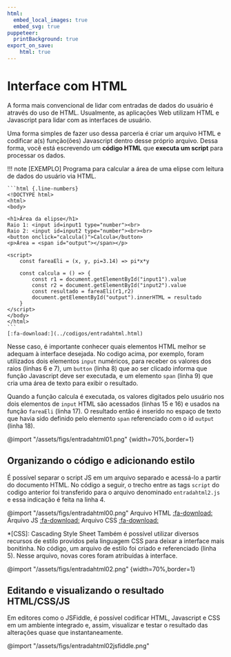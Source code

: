 ```yaml
---
html:
  embed_local_images: true
  embed_svg: true
puppeteer: 
  printBackground: true
export_on_save:
    html: true
---
```

<!-- 33 -->

# Interface com HTML

A forma mais convencional de lidar com entradas de dados do usuário é através do uso de HTML. Usualmente, as aplicações Web utilizam HTML e Javascript para lidar com as interfaces de usuário.

Uma forma simples de fazer uso dessa parceria é criar um arquivo HTML e codificar a(s) função(ões) Javascript dentro desse próprio arquivo. Dessa forma, você está escrevendo um **código HTML** que **executa um script** para processar os dados.

!!! note [EXEMPLO] Programa para calcular a área de uma elipse com leitura de dados do usuário via HTML.

    ```html {.line-numbers}
    <!DOCTYPE html>
    <html>
    <body>

    <h1>Área da elipse</h1>
    Raio 1: <input id=input1 type="number"><br>
    Raio 2: <input id=input2 type="number"><br><br>
    <button onclick="calcula()">Calcula</button>
    <p>Área = <span id="output"></span></p>

    <script>
        const fareaEli = (x, y, pi=3.14) => pi*x*y

        const calcula = () => {
            const r1 = document.getElementById("input1").value
            const r2 = document.getElementById("input2").value
            const resultado = fareaEli(r1,r2)
            document.getElementById("output").innerHTML = resultado
        }
    </script>
    </body>
    </html>
    ```
    [:fa-download:](../codigos/entradahtml.html)

Nesse caso, é importante conhecer quais elementos HTML melhor se adequam à interface desejada. No codigo acima, por exemplo, foram utilizados dois elementos `input` numéricos, para receber os valores dos raios (linhas 6 e 7), um `button` (linha 8) que ao ser clicado informa que função Javascript deve ser executada, e um elemento `span` (linha 9) que cria uma área de texto para exibir o resultado.

Quando a função calcula é executada, os valores digitados pelo usuário nos dois elementos de `input` HTML são acessados (linhas 15 e 16) e usados na função `fareaEli` (linha 17). O resultado então é inserido no espaço de texto que havia sido definido pelo elemento `span` referenciado com o id `output` (linha 18). 

@import "/assets/figs/entradahtml01.png" {width=70%,border=1}


## Organizando o código e adicionando estilo

É possível separar o script JS em um arquivo separado e acessá-lo a partir do documento HTML. No código a seguir, o trecho entre as tags `script` do codigo anterior foi transferido para o arquivo denominado `entradahtml2.js` e essa indicação é feita na linha 4.

@import "/assets/figs/entradahtml00.png"
Arquivo HTML [:fa-download:](../codigos/entradahtml2.html)
Arquivo JS [:fa-download:](../codigos/entradahtml2.js)
Arquivo CSS [:fa-download:](../codigos/entradahtml2.css)

*[CSS]: Cascading Style Sheet
Também é possível utilizar diversos recursos de estilo providos pela linguagem CSS para deixar a interface mais bonitinha. No código, um arquivo de estilo foi criado e referenciado (linha 5). Nesse arquivo, novas cores foram atribuídas à interface.

@import "/assets/figs/entradahtml02.png" {width=70%,border=1}

## Editando e visualizando o resultado HTML/CSS/JS

Em editores como o JSFiddle, é possível codificar HTML, Javascript e CSS em um ambiente integrado e, assim, visualizar e testar o resultado das alterações quase que instantaneamente.

@import "/assets/figs/entradahtml02jsfiddle.png"